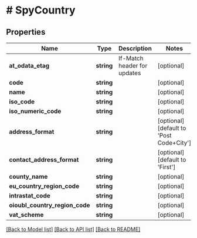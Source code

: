 # # SpyCountry

## Properties

Name | Type | Description | Notes
------------ | ------------- | ------------- | -------------
**at_odata_etag** | **string** | If-Match header for updates | [optional]
**code** | **string** |  | [optional]
**name** | **string** |  | [optional]
**iso_code** | **string** |  | [optional]
**iso_numeric_code** | **string** |  | [optional]
**address_format** | **string** |  | [optional] [default to 'Post Code+City']
**contact_address_format** | **string** |  | [optional] [default to 'First']
**county_name** | **string** |  | [optional]
**eu_country_region_code** | **string** |  | [optional]
**intrastat_code** | **string** |  | [optional]
**oioubl_country_region_code** | **string** |  | [optional]
**vat_scheme** | **string** |  | [optional]

[[Back to Model list]](../../README.md#models) [[Back to API list]](../../README.md#endpoints) [[Back to README]](../../README.md)
